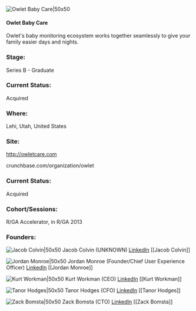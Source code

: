 

![Owlet Baby Care|50x50](https://apimg.techstars.com/connect/images/image_files/55429cb3883a9c08fe000001/original/logoicon-080114-final.jpg)

#### Owlet Baby Care
Owlet's baby monitoring ecosystem works together seamlessly to give your family easier days and nights.

### Stage: 
Series B - Graduate 

### Current Status: 
Acquired

### Where:
Lehi, Utah, United States

### Site:
http://owletcare.com



crunchbase.com/organization/owlet

### Current Status: 
Acquired

### Cohort/Sessions: 
R/GA Accelerator, in R/GA 2013

### Founders: 

![Jacob Colvin|50x50](http://s3.amazonaws.com/ts-accel-connect-uploads/images/image_files/588261d79c66a935f8000022/original/IMG_2219.jpg) Jacob Colvin (UNKNOWN) [LinkedIn](https://linkedin.com/in/jacob-colvin-255a4920) [[Jacob Colvin]]

![Jordan Monroe|50x50]() Jordan Monroe (Founder/Chief User Experience Officer) [LinkedIn](https://linkedin.com/in/jomonroe) [[Jordan Monroe]]

![Kurt Workman|50x50](https://apimg.techstars.com/connect/images/image_files/5b57695534a60d416100000a/original/Kurt_Workman.jpeg) Kurt Workman (CEO) [LinkedIn](https://linkedin.com/in/kurt-workman-28707131) [[Kurt Workman]]

![Tanor Hodges|50x50]() Tanor Hodges (CFO) [LinkedIn](https://linkedin.com/in/tanor-hodges-a5211b81) [[Tanor Hodges]]

![Zack Bomsta|50x50]() Zack Bomsta (CTO) [LinkedIn](https://linkedin.com/in/zack-bomsta-32b31534) [[Zack Bomsta]]


